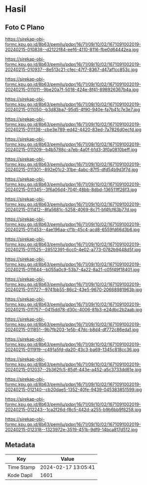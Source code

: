 # Hasil

## Foto C Plano

https://sirekap-obj-formc.kpu.go.id/8b63/pemilu/pdpr/16/71/09/10/02/1671091002019-20240215-010838--d2122f84-eef6-4110-8116-fbe0d64442ea.jpg

https://sirekap-obj-formc.kpu.go.id/8b63/pemilu/pdpr/16/71/09/10/02/1671091002019-20240215-010937--8e513c21-cfec-47f7-8367-d47af1cc853c.jpg

https://sirekap-obj-formc.kpu.go.id/8b63/pemilu/pdpr/16/71/09/10/02/1671091002019-20240215-011011--9be20a7f-5018-424e-8f41-898926367b4a.jpg

https://sirekap-obj-formc.kpu.go.id/8b63/pemilu/pdpr/16/71/09/10/02/1671091002019-20240215-011050--b3d83ba7-95d5-4f90-940e-fa7b41c7e3e7.jpg

https://sirekap-obj-formc.kpu.go.id/8b63/pemilu/pdpr/16/71/09/10/02/1671091002019-20240215-011138--cbe3e789-ed42-4420-83ed-7a7826d0ecfd.jpg

https://sirekap-obj-formc.kpu.go.id/8b63/pemilu/pdpr/16/71/09/10/02/1671091002019-20240215-011209--b4b5788c-a7eb-4a0f-b1d3-3f0a0810beff.jpg

https://sirekap-obj-formc.kpu.go.id/8b63/pemilu/pdpr/16/71/09/10/02/1671091002019-20240215-011301--892e01c2-31be-4abc-87f5-dfd54b9d3f7d.jpg

https://sirekap-obj-formc.kpu.go.id/8b63/pemilu/pdpr/16/71/09/10/02/1671091002019-20240215-011345--3f6a06d4-704f-48bb-8dbd-136511ff26f3.jpg

https://sirekap-obj-formc.kpu.go.id/8b63/pemilu/pdpr/16/71/09/10/02/1671091002019-20240215-011412--8fa5681c-5258-4069-8c71-bf4fcf63b77d.jpg

https://sirekap-obj-formc.kpu.go.id/8b63/pemilu/pdpr/16/71/09/10/02/1671091002019-20240215-011453--4ae196aa-cf1b-45c4-acd8-6559fd66d3b6.jpg

https://sirekap-obj-formc.kpu.go.id/8b63/pemilu/pdpr/16/71/09/10/02/1671091002019-20240215-011525--28512391-6cc0-4e02-a773-0782b9448d5f.jpg

https://sirekap-obj-formc.kpu.go.id/8b63/pemilu/pdpr/16/71/09/10/02/1671091002019-20240215-011644--b055a0c9-53b7-4a22-8a21-c05f49f18401.jpg

https://sirekap-obj-formc.kpu.go.id/8b63/pemilu/pdpr/16/71/09/10/02/1671091002019-20240215-011727--9741bb55-86c2-43e5-9670-20668981963b.jpg

https://sirekap-obj-formc.kpu.go.id/8b63/pemilu/pdpr/16/71/09/10/02/1671091002019-20240215-011757--0415dd78-d30c-4006-81b3-e24dbc2b2aab.jpg

https://sirekap-obj-formc.kpu.go.id/8b63/pemilu/pdpr/16/71/09/10/02/1671091002019-20240215-011851--9b7fb203-1e5b-47dc-b8d4-df772c86eda1.jpg

https://sirekap-obj-formc.kpu.go.id/8b63/pemilu/pdpr/16/71/09/10/02/1671091002019-20240215-011919--c491a5fd-da20-43c3-ba69-1345c818cc36.jpg

https://sirekap-obj-formc.kpu.go.id/8b63/pemilu/pdpr/16/71/09/10/02/1671091002019-20240215-012037--2b362fc5-85df-443e-a452-a5c3733dd61e.jpg

https://sirekap-obj-formc.kpu.go.id/8b63/pemilu/pdpr/16/71/09/10/02/1671091002019-20240215-012140--cb20dae5-1352-40fe-9439-045383851599.jpg

https://sirekap-obj-formc.kpu.go.id/8b63/pemilu/pdpr/16/71/09/10/02/1671091002019-20240215-012243--1ca2f26d-f8c5-442d-a255-b9b6bb9f8258.jpg

https://sirekap-obj-formc.kpu.go.id/8b63/pemilu/pdpr/16/71/09/10/02/1671091002019-20240215-012318--1323972e-3519-451b-9df9-14bca817d512.jpg


## Metadata

| Key        | Value               |
| ---------- | ------------------- |
| Time Stamp | 2024-02-17 13:05:41 |
| Kode Dapil | 1601                |



